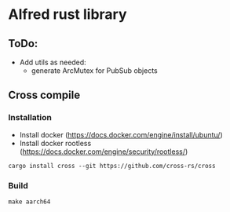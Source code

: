 # Alfred rust library

## ToDo:
 - Add utils as needed:
   - generate ArcMutex for PubSub objects

## Cross compile
### Installation
 - Install docker (https://docs.docker.com/engine/install/ubuntu/)
 - Install docker rootless (https://docs.docker.com/engine/security/rootless/)
```shell
cargo install cross --git https://github.com/cross-rs/cross
```

### Build
```shell
make aarch64
```